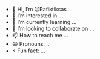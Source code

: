 - 👋 Hi, I’m @Rafiktiksas
- 👀 I’m interested in ...
- 🌱 I’m currently learning ...
- 💞️ I’m looking to collaborate on ...
- 📫 How to reach me ...
- 😄 Pronouns: ...
- ⚡ Fun fact: ...

<!---
Rafiktiksas/Rafiktiksas is a ✨ special ✨ repository because its `README.md` (this file) appears on your GitHub profile.
You can click the Preview link to take a look at your changes.
--->
